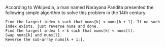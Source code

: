 According to Wikipedia, a man named Narayana Pandita presented the following simple algorithm to solve this problem in the 14th century.

    Find the largest index k such that nums[k] < nums[k + 1]. If no such index exists, just reverse nums and done.
    Find the largest index l > k such that nums[k] < nums[l].
    Swap nums[k] and nums[l].
    Reverse the sub-array nums[k + 1:].

